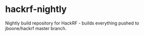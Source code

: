 # hackrf-nightly
 Nightly build repository for HackRF - builds everything pushed to jboone/hackrf master branch.

